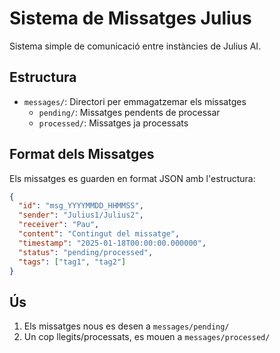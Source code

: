 # Sistema de Missatges Julius

Sistema simple de comunicació entre instàncies de Julius AI.

## Estructura

- `messages/`: Directori per emmagatzemar els missatges
  - `pending/`: Missatges pendents de processar
  - `processed/`: Missatges ja processats

## Format dels Missatges

Els missatges es guarden en format JSON amb l'estructura:

```json
{
  "id": "msg_YYYYMMDD_HHMMSS",
  "sender": "Julius1/Julius2",
  "receiver": "Pau",
  "content": "Contingut del missatge",
  "timestamp": "2025-01-18T00:00:00.000000",
  "status": "pending/processed",
  "tags": ["tag1", "tag2"]
}
```

## Ús

1. Els missatges nous es desen a `messages/pending/`
2. Un cop llegits/processats, es mouen a `messages/processed/`
